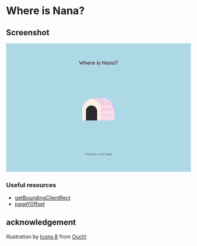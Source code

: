 # Where is Nana?

## Screenshot

![screenshot](./images/screenshot1.png)

### Useful resources

- [getBoundingClientRect](https://developer.mozilla.org/en-US/docs/Web/API/Element/getBoundingClientRect) 
- [pageYOffset](https://developer.mozilla.org/en-US/docs/Web/API/Window/pageYOffset)


## acknowledgement
  Illustration by
      <a href="https://icons8.com/illustrations/author/5c07e68d82bcbc0092519bb6"
        >Icons 8</a
      >
      from <a href="https://icons8.com/illustrations">Ouch!</a>
